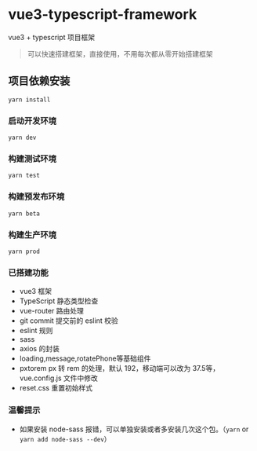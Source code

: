 # vue3-typescript-framework
vue3 + typescript 项目框架
> 可以快速搭建框架，直接使用，不用每次都从零开始搭建框架

## 项目依赖安装
```
yarn install
```

### 启动开发环境
```
yarn dev
```

### 构建测试环境
```
yarn test
```

### 构建预发布环境
```
yarn beta
```

### 构建生产环境
```
yarn prod
```

### 已搭建功能
+ vue3 框架
+ TypeScript 静态类型检查
+ vue-router 路由处理
+ git commit 提交前的 eslint 校验
+ eslint 规则
+ sass
+ axios 的封装
+ loading,message,rotatePhone等基础组件
+ pxtorem px 转 rem 的处理，默认 192，移动端可以改为 37.5等， vue.config.js 文件中修改
+ reset.css 重置初始样式

### 温馨提示
+ 如果安装 node-sass 报错，可以单独安装或者多安装几次这个包。（`yarn` or `yarn add node-sass --dev`）